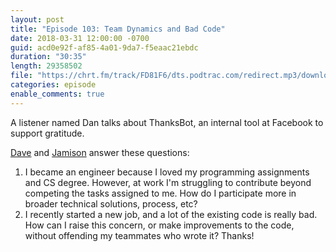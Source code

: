 ```yaml
---
layout: post
title: "Episode 103: Team Dynamics and Bad Code"
date: 2018-03-31 12:00:00 -0700
guid: acd0e92f-af85-4a01-9da7-f5eaac21ebdc
duration: "30:35"
length: 29358502
file: "https://chrt.fm/track/FD81F6/dts.podtrac.com/redirect.mp3/download.softskills.audio/sse-103.mp3"
categories: episode
enable_comments: true
---
```


A listener named Dan talks about ThanksBot, an internal tool at Facebook to support gratitude.

[Dave](https://twitter.com/djsmith42) and [Jamison](https://twitter.com/jamison_dance) answer these questions:

1. I became an engineer because I loved my programming assignments and CS degree. However, at work I'm struggling to contribute beyond competing the tasks assigned to me. How do I participate more in broader technical solutions, process, etc?
2. I recently started a new job, and a lot of the existing code is really bad. How can I raise this concern, or make improvements to the code, without offending my teammates who wrote it? Thanks!
